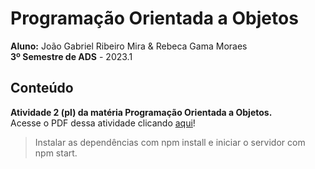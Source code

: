 # Programação Orientada a Objetos
**Aluno:** João Gabriel Ribeiro Mira & Rebeca Gama Moraes<br>
**3º Semestre de ADS** - 2023.1 <br>
## Conteúdo
**Atividade 2 (pl) da matéria Programação Orientada a Objetos.** <br>
  Acesse o PDF dessa atividade clicando [aqui](https://github.com/JoaoGRMira/programacao-orientada-objetos/blob/main/Instru%C3%A7%C3%B5es/atvii-pl.pdf)!
> Instalar as dependências com npm install e iniciar o servidor com npm start.
